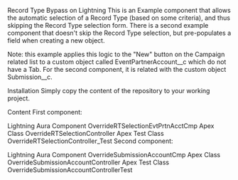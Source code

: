 Record Type Bypass on Lightning
This is an Example component that allows the automatic selection of a Record Type (based on some criteria), and thus skipping the Record Type selection form. There is a second example component that doesn't skip the Record Type selection, but pre-populates a field when creating a new object.

Note: this example applies this logic to the "New" button on the Campaign related list to a custom object called EventPartnerAccount__c which do not have a Tab. For the second component, it is related with the custom object Submission__c.

Installation
Simply copy the content of the repository to your working project.

Content
First component:

Lightning Aura Component OverrideRTSelectionEvtPrtnAcctCmp
Apex Class OverrideRTSelectionController
Apex Test Class OverrideRTSelectionController_Test
Second component:

Lightning Aura Component OverrideSubmissionAccountCmp
Apex Class OverrideSubmissionAccountController
Apex Test Class OverrideSubmissionAccountControllerTest